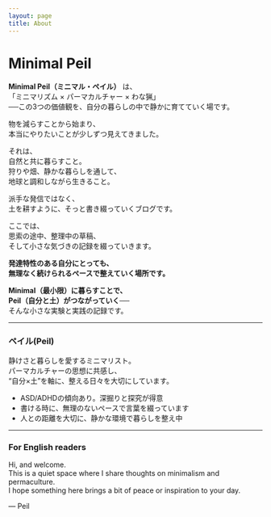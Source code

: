 ```yaml
---
layout: page
title: About
---
```


# Minimal Peil  

**Minimal Peil（ミニマル・ペイル）** は、  
「ミニマリズム × パーマカルチャー × わな猟」  
──この3つの価値観を、自分の暮らしの中で静かに育てていく場です。

物を減らすことから始まり、  
本当にやりたいことが少しずつ見えてきました。

それは、  
自然と共に暮らすこと。  
狩りや畑、静かな暮らしを通して、  
地球と調和しながら生きること。

派手な発信ではなく、  
土を耕すように、そっと書き綴っていくブログです。

ここでは、  
思索の途中、整理中の草稿、  
そして小さな気づきの記録を綴っていきます。

**発達特性のある自分にとっても、  
無理なく続けられるペースで整えていく場所です。**

**Minimal（最小限）に暮らすことで、  
Peil（自分と土）がつながっていく──**  
そんな小さな実験と実践の記録です。


---

### ペイル(Peil)

静けさと暮らしを愛するミニマリスト。  
パーマカルチャーの思想に共感し、  
“自分×土”を軸に、整える日々を大切にしています。

- ASD/ADHDの傾向あり。深掘りと探究が得意  
- 書ける時に、無理のないペースで言葉を綴っています  
- 人との距離を大切に、静かな環境で暮らしを整え中

---

### For English readers

Hi, and welcome.  
This is a quiet space where I share thoughts on minimalism and permaculture.  
I hope something here brings a bit of peace or inspiration to your day.

— Peil
